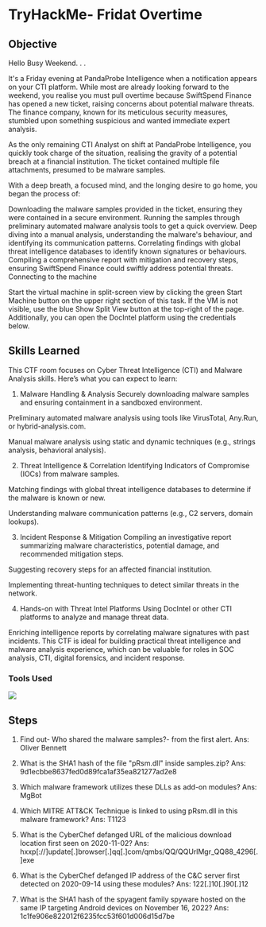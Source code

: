 # TryHackMe- Fridat Overtime

## Objective

Hello Busy Weekend. . .

It's a Friday evening at PandaProbe Intelligence when a notification appears on your CTI platform. While most are already looking forward to the weekend, you realise you must pull overtime because SwiftSpend Finance has opened a new ticket, raising concerns about potential malware threats. The finance company, known for its meticulous security measures, stumbled upon something suspicious and wanted immediate expert analysis.

As the only remaining CTI Analyst on shift at PandaProbe Intelligence, you quickly took charge of the situation, realising the gravity of a potential breach at a financial institution. The ticket contained multiple file attachments, presumed to be malware samples.

With a deep breath, a focused mind, and the longing desire to go home, you began the process of:

Downloading the malware samples provided in the ticket, ensuring they were contained in a secure environment.
Running the samples through preliminary automated malware analysis tools to get a quick overview.
Deep diving into a manual analysis, understanding the malware's behaviour, and identifying its communication patterns.
Correlating findings with global threat intelligence databases to identify known signatures or behaviours.
Compiling a comprehensive report with mitigation and recovery steps, ensuring SwiftSpend Finance could swiftly address potential threats.
Connecting to the machine

Start the virtual machine in split-screen view by clicking the green Start Machine button on the upper right section of this task. If the VM is not visible, use the blue Show Split View button at the top-right of the page. Additionally, you can open the DocIntel platform using the credentials below.  

## Skills Learned
This CTF room focuses on Cyber Threat Intelligence (CTI) and Malware Analysis skills. Here’s what you can expect to learn:

1. Malware Handling & Analysis
Securely downloading malware samples and ensuring containment in a sandboxed environment.

Preliminary automated malware analysis using tools like VirusTotal, Any.Run, or hybrid-analysis.com.

Manual malware analysis using static and dynamic techniques (e.g., strings analysis, behavioral analysis).

2. Threat Intelligence & Correlation
Identifying Indicators of Compromise (IOCs) from malware samples.

Matching findings with global threat intelligence databases to determine if the malware is known or new.

Understanding malware communication patterns (e.g., C2 servers, domain lookups).

3. Incident Response & Mitigation
Compiling an investigative report summarizing malware characteristics, potential damage, and recommended mitigation steps.

Suggesting recovery steps for an affected financial institution.

Implementing threat-hunting techniques to detect similar threats in the network.

4. Hands-on with Threat Intel Platforms
Using DocIntel or other CTI platforms to analyze and manage threat data.

Enriching intelligence reports by correlating malware signatures with past incidents.
This CTF is ideal for building practical threat intelligence and malware analysis experience, which can be valuable for roles in SOC analysis, CTI, digital forensics, and incident response.

### Tools Used
<a href="https://tryhackme.com"><img src="https://img.shields.io/badge/-TryHackMe-212C42?style=flat&logo=tryhackme&logoColor=white" /></a>


## Steps
1. Find out- Who shared the malware samples?- from the first alert.
Ans: Oliver Bennett

2. What is the SHA1 hash of the file "pRsm.dll" inside samples.zip?
Ans: 9d1ecbbe8637fed0d89fca1af35ea821277ad2e8

3. Which malware framework utilizes these DLLs as add-on modules?
Ans: MgBot

4. Which MITRE ATT&CK Technique is linked to using pRsm.dll in this malware framework?
Ans: T1123

5. What is the CyberChef defanged URL of the malicious download location first seen on 2020-11-02?
Ans: hxxp[://]update[.]browser[.]qq[.]com/qmbs/QQ/QQUrlMgr_QQ88_4296[.]exe

6. What is the CyberChef defanged IP address of the C&C server first detected on 2020-09-14 using these modules?
Ans: 122[.]10[.]90[.]12

7. What is the SHA1 hash of the spyagent family spyware hosted on the same IP targeting Android devices on November 16, 2022?
Ans: 1c1fe906e822012f6235fcc53f601d006d15d7be

